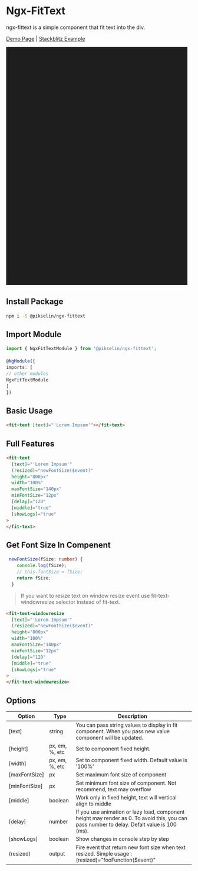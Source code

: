 # Ngx-FitText

ngx-fittext is a simple component that fit text into the div.

[Demo Page](https://pikselinweb.github.io/ngx-fittext/) | [Stackblitz Example](https://stackblitz.com/edit/ngx-fittext)

![Fit Text](/src/assets/fittextgif.gif 'Preview Fit Text')

## Install Package

```sh
npm i -S @pikselin/ngx-fittext
```

## Import Module

```ts
import { NgxFitTextModule } from '@pikselin/ngx-fittext';

@NgModule({
imports: [
// other modules
NgxFitTextModule
]
})
```

## Basic Usage

```html
<fit-text [text]="'Lorem Impsum'"></fit-text>
```

## Full Features

```html
<fit-text
  [text]="'Lorem Impsum'"
  (resized)="newFontSize($event)"
  height="800px"
  width="100%"
  maxFontSize="140px"
  minFontSize="12px"
  [delay]="120"
  [middle]="true"
  [showLogs]="true"
>
</fit-text>
```

## Get Font Size In Compenent

```ts
 newFontSize(fSize: number) {
    console.log(fSize);
    // this.fontSize = fSize;
    return fSize;
  }
```

> If you want to resize text on window resize event use fit-text-windowresize selector instead of fit-text.

```html
<fit-text-windowresize
  [text]="'Lorem Impsum'"
  (resized)="newFontSize($event)"
  height="800px"
  width="100%"
  maxFontSize="140px"
  minFontSize="12px"
  [delay]="120"
  [middle]="true"
  [showLogs]="true"
>
</fit-text-windowresize>
```

## Options

| Option        | Type           | Description                                                                                                                                 |
| ------------- | -------------- | ------------------------------------------------------------------------------------------------------------------------------------------- |
| [text]        | string         | You can pass string values to display in fit component. When you pass new value component will be updated.                                  |
| [height]      | px, em, %, etc | Set to component fixed height.                                                                                                              |
| [width]       | px, em, %, etc | Set to component fixed width. Default value is '100%'                                                                                       |
| [maxFontSize] | px             | Set maximum font size of component                                                                                                          |
| [minFontSize] | px             | Set minimum font size of component. Not recommend, text may overflow                                                                        |
| [middle]      | boolean        | Work only in fixed height, text will vertical align to middle                                                                               |
| [delay]       | number         | If you use animation or lazy load, component height may render as 0. To avoid this, you can pass number to delay. Defalt value is 100 (ms). |
| [showLogs]    | boolean        | Show changes in console step by step                                                                                                        |
| (resized)     | output         | Fire event that return new font size when text resized. Simple usage : (resized)="fooFunction(\$event)"                                     |
